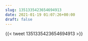 ```yaml
---
slug: 1351335423654694913
date: 2021-01-19 01:07:26+00:00
draft: false
---
```


{{< tweet 1351335423654694913 >}}
